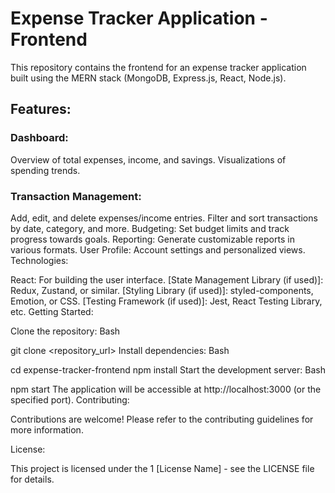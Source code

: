 
# Expense Tracker Application - Frontend

This repository contains the frontend for an expense tracker application built using the MERN stack (MongoDB, Express.js, React, Node.js).

## Features:

### Dashboard:
Overview of total expenses, income, and savings.
Visualizations of spending trends.
 ### Transaction Management:
Add, edit, and delete expenses/income entries.
Filter and sort transactions by date, category, and more.
Budgeting:
Set budget limits and track progress towards goals.
Reporting:
Generate customizable reports in various formats.
User Profile:
Account settings and personalized views.
Technologies:

React: For building the user interface.
[State Management Library (if used)]: Redux, Zustand, or similar.
[Styling Library (if used)]: styled-components, Emotion, or CSS.
[Testing Framework (if used)]: Jest, React Testing Library, etc.
Getting Started:

Clone the repository:
Bash

git clone <repository_url>
Install dependencies:
Bash

cd expense-tracker-frontend
npm install
Start the development server:
Bash

npm start
The application will be accessible at http://localhost:3000 (or the specified port).
Contributing:

Contributions are welcome! Please refer to the contributing guidelines for more information.

License:

This project is licensed under the 1  [License Name] - see the LICENSE file for details. 

